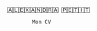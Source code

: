
                                    🄰🄻🄴🅇🄰🄽🄳🅁🄰 🄿🄴🅃🄸🅃

                                            Mon CV
